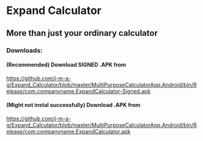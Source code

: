 # Expand Calculator
## More than just your ordinary calculator
### Downloads:
#### (Recommended) Download SIGNED .APK from
https://github.com/j-m-a-g/Expand_Calculator/blob/master/MultiPurposeCalculatorApp.Android/bin/Release/com.companyname.ExpandCalculator-Signed.apk
#### (Might not instal successfully) Download .APK from
https://github.com/j-m-a-g/Expand_Calculator/blob/master/MultiPurposeCalculatorApp.Android/bin/Release/com.companyname.ExpandCalculator.apk
